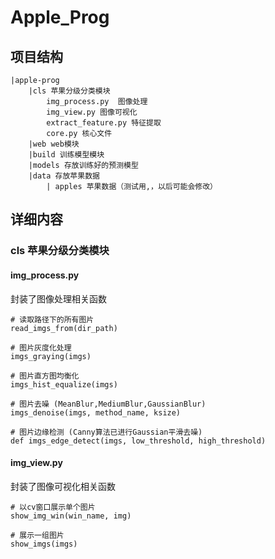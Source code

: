 # Apple_Prog



## 项目结构

    |apple-prog
	    |cls 苹果分级分类模块
            img_process.py  图像处理
            img_view.py 图像可视化
            extract_feature.py 特征提取
            core.py 核心文件
	    |web web模块
	    |build 训练模型模块
	    |models 存放训练好的预测模型
	    |data 存放苹果数据
	        | apples 苹果数据（测试用,，以后可能会修改）



## 详细内容

### cls 苹果分级分类模块

#### img_process.py

封装了图像处理相关函数

```
# 读取路径下的所有图片
read_imgs_from(dir_path)

# 图片灰度化处理
imgs_graying(imgs)

# 图片直方图均衡化
imgs_hist_equalize(imgs)

# 图片去噪 (MeanBlur,MediumBlur,GaussianBlur)
imgs_denoise(imgs, method_name, ksize)

# 图片边缘检测 (Canny算法已进行Gaussian平滑去噪)
def imgs_edge_detect(imgs, low_threshold, high_threshold)
```



#### img_view.py

封装了图像可视化相关函数

```
# 以cv窗口展示单个图片
show_img_win(win_name, img)

# 展示一组图片
show_imgs(imgs)
```
